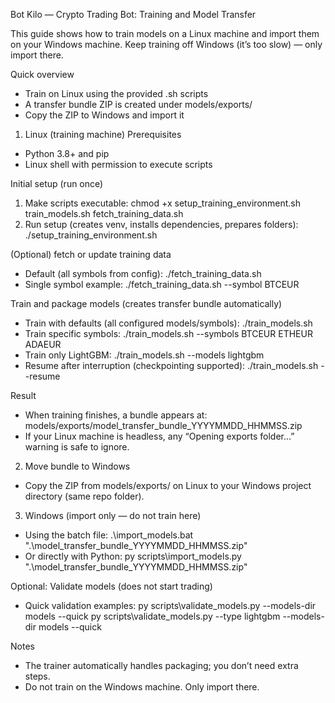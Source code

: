 Bot Kilo — Crypto Trading Bot: Training and Model Transfer

This guide shows how to train models on a Linux machine and import them on your Windows machine. Keep training off Windows (it’s too slow) — only import there.

Quick overview
- Train on Linux using the provided .sh scripts
- A transfer bundle ZIP is created under models/exports/
- Copy the ZIP to Windows and import it

1) Linux (training machine)
Prerequisites
- Python 3.8+ and pip
- Linux shell with permission to execute scripts

Initial setup (run once)
1. Make scripts executable:
   chmod +x setup_training_environment.sh train_models.sh fetch_training_data.sh
2. Run setup (creates venv, installs dependencies, prepares folders):
   ./setup_training_environment.sh

(Optional) fetch or update training data
- Default (all symbols from config):
  ./fetch_training_data.sh
- Single symbol example:
  ./fetch_training_data.sh --symbol BTCEUR

Train and package models (creates transfer bundle automatically)
- Train with defaults (all configured models/symbols):
  ./train_models.sh
- Train specific symbols:
  ./train_models.sh --symbols BTCEUR ETHEUR ADAEUR
- Train only LightGBM:
  ./train_models.sh --models lightgbm
- Resume after interruption (checkpointing supported):
  ./train_models.sh --resume

Result
- When training finishes, a bundle appears at:
  models/exports/model_transfer_bundle_YYYYMMDD_HHMMSS.zip
- If your Linux machine is headless, any “Opening exports folder…” warning is safe to ignore.

2) Move bundle to Windows
- Copy the ZIP from models/exports/ on Linux to your Windows project directory (same repo folder).

3) Windows (import only — do not train here)
- Using the batch file:
  .\import_models.bat ".\model_transfer_bundle_YYYYMMDD_HHMMSS.zip"
- Or directly with Python:
  py scripts\import_models.py ".\model_transfer_bundle_YYYYMMDD_HHMMSS.zip"

Optional: Validate models (does not start trading)
- Quick validation examples:
  py scripts\validate_models.py --models-dir models --quick
  py scripts\validate_models.py --type lightgbm --models-dir models --quick

Notes
- The trainer automatically handles packaging; you don’t need extra steps.
- Do not train on the Windows machine. Only import there.
